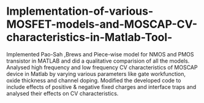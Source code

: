 # Implementation-of-various-MOSFET-models-and-MOSCAP-CV-characteristics-in-Matlab-Tool-
Implemented Pao-Sah ,Brews and Piece-wise model for NMOS and PMOS transistor in MATLAB and did a qualitative comparision of all the models. 
Analysed high frequency and low frequency CV characteristics of MOSCAP device in Matlab by varying various parameters like gate workfunction, oxide thickness and channel doping. 
Modified the developed code to include effects of positive &amp; negative fixed charges and interface traps and analysed their effects on CV characteristics.

